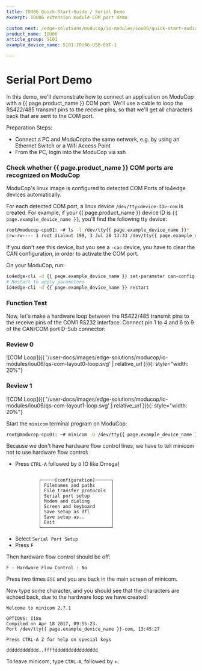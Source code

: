 ```yaml
---
title: IOU06 Quick-Start-Guide / Serial Demo
excerpt: IOU06 extension module COM port demo

custom_next: /edge-solutions/moducop/io-modules/iou06/quick-start-audio
product_name: IOU06
article_group: S101
example_device_name: S101-IOU06-USB-EXT-1

---
```


# Serial Port Demo

In this demo, we'll demonstrate how to connect an application on ModuCop with a {{ page.product_name }} COM port. We'll use a cable to loop the RS422/485 transmit pins to the receive pins, so that we'll get all characters back that are sent to the COM port.

Preparation Steps:
* Connect a PC and ModuCopto the same network, e.g. by using an Ethernet Switch or a Wifi Access Point
* From the PC, login into the ModuCop via ssh

### Check whether {{ page.product_name }} COM ports are recognized on ModuCop

ModuCop's linux image is configured to detected COM Ports of io4edge devices automatically.

For each detected COM port, a linux device `/dev/tty<device-ID>-com` is created. For example, if your {{ page.product_name }} device ID is `{{ page.example_device_name }}`, you'll find the following tty device:

```bash
root@moducop-cpu01: ~# ls -l /dev/tty{{ page.example_device_name }}*
crw-rw---- 1 root dialout 199, 3 Jul 28 13:33 /dev/tty{{ page.example_device_name }}-com
```

If you don't see this device, but you see a `-can` device, you have to clear the CAN configuration, in order to activate the COM port.

On your ModuCop, run:
```bash
io4edge-cli -d {{ page.example_device_name }} set-parameter can-config ""
# Restart to apply parameters
io4edge-cli -d {{ page.example_device_name }} restart
```


### Function Test
Now, let's make a hardware loop between the RS422/485 transmit pins to the receive pins of the COM1 RS232 interface. Connect pin 1 to 4 and 6 to 9 of the CAN/COM port D-Sub connector:

### Review 0
![COM Loop]({{ '/user-docs/images/edge-solutions/moducop/io-modules/iou06/qs-com-layout0-loop.svg' | relative_url }}){: style="width: 20%"}

### Review 1
![COM Loop]({{ '/user-docs/images/edge-solutions/moducop/io-modules/iou06/qs-com-layout1-loop.svg' | relative_url }}){: style="width: 20%"}

Start the `minicom` terminal program on ModuCop:
```bash
root@moducop-cpu01: ~# minicom -D /dev/tty{{ page.example_device_name }}-com1 -b 115200
```
Because we don't have hardware flow control lines, we have to tell minicom not to use hardware flow control:
* Press `CTRL-A` followed by `O` (O like Omega)
```

            ┌─────[configuration]──────┐
            │ Filenames and paths      │
            │ File transfer protocols  │
            │ Serial port setup        │
            │ Modem and dialing        │
            │ Screen and keyboard      │
            │ Save setup as dfl        │
            │ Save setup as..          │
            │ Exit                     │
            └──────────────────────────┘
```
* Select `Serial Port Setup`
* Press `F`

Then hardware flow control should be off:
```
F - Hardware Flow Control : No
```
Press two times `ESC` and you are back in the main screen of minicom.

Now type some character, and you should see that the characters are echoed back, due to the hardware loop we have created!

```
Welcome to minicom 2.7.1

OPTIONS: I18n
Compiled on Apr 18 2017, 09:55:23.
Port /dev/tty{{ page.example_device_name }}-com, 13:45:27

Press CTRL-A Z for help on special keys

dddddddddddd..ffffdddddddddddddddd
```

To leave minicom, type `CTRL-A`, followed by `x`.
